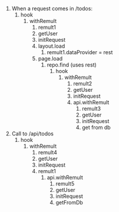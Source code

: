 1. When a request comes in /todos:
   1. hook
      1. withRemult
         1. remult1
         2. getUser
         3. initRequest
         4. layout.load
            1. remult1.dataProvider = rest
         5. page.load
            1. repo.find (uses rest)
               1. hook
                  1. withRemult
                     1. remult2
                     2. getUser
                     3. initRequest
                     4. api.withRemult
                        1. remult3
                        2. getUser
                        3. initRequest
                        4. get from db
2. Call to /api/todos
   1. hook
      1. withRemult
         1. remult4
         2. getUser
         3. initRequest
         4. remult1
            1. api.withRemult
               1. remult5
               2. getUser
               3. initRequest
               4. getFromDb
